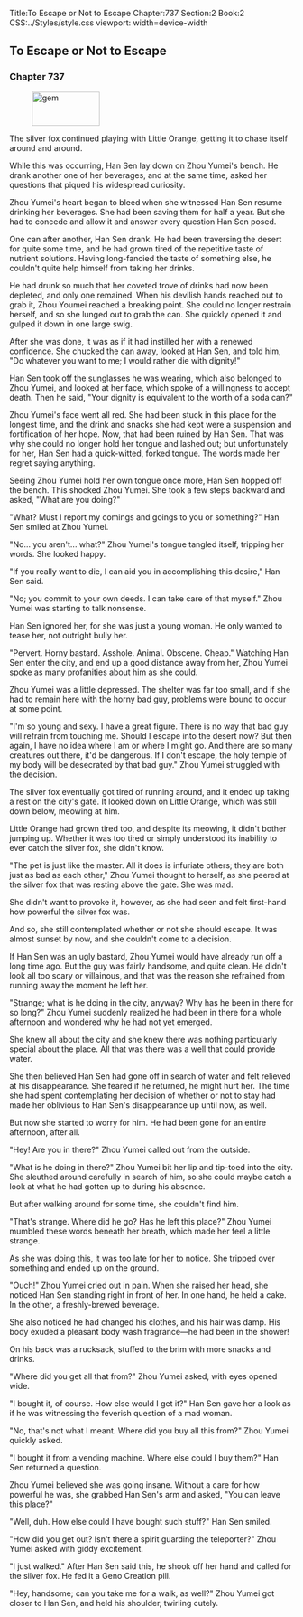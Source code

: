 Title:To Escape or Not to Escape 
Chapter:737 
Section:2 
Book:2 
CSS:../Styles/style.css 
viewport: width=device-width
  
## To Escape or Not to Escape
### Chapter 737
  
<figure>
	<img src="../Images/gem.gif" alt="gem" id="gem" width="120" height="60" />
</figure>
  

  
The silver fox continued playing with Little Orange, getting it to chase itself around and around.

While this was occurring, Han Sen lay down on Zhou Yumei's bench. He drank another one of her beverages, and at the same time, asked her questions that piqued his widespread curiosity.

Zhou Yumei's heart began to bleed when she witnessed Han Sen resume drinking her beverages. She had been saving them for half a year. But she had to concede and allow it and answer every question Han Sen posed.

One can after another, Han Sen drank. He had been traversing the desert for quite some time, and he had grown tired of the repetitive taste of nutrient solutions. Having long-fancied the taste of something else, he couldn't quite help himself from taking her drinks.

He had drunk so much that her coveted trove of drinks had now been depleted, and only one remained. When his devilish hands reached out to grab it, Zhou Youmei reached a breaking point. She could no longer restrain herself, and so she lunged out to grab the can. She quickly opened it and gulped it down in one large swig.

After she was done, it was as if it had instilled her with a renewed confidence. She chucked the can away, looked at Han Sen, and told him, "Do whatever you want to me; I would rather die with dignity!"

Han Sen took off the sunglasses he was wearing, which also belonged to Zhou Yumei, and looked at her face, which spoke of a willingness to accept death. Then he said, "Your dignity is equivalent to the worth of a soda can?"

Zhou Yumei's face went all red. She had been stuck in this place for the longest time, and the drink and snacks she had kept were a suspension and fortification of her hope. Now, that had been ruined by Han Sen. That was why she could no longer hold her tongue and lashed out; but unfortunately for her, Han Sen had a quick-witted, forked tongue. The words made her regret saying anything.

Seeing Zhou Yumei hold her own tongue once more, Han Sen hopped off the bench. This shocked Zhou Yumei. She took a few steps backward and asked, "What are you doing?"

"What? Must I report my comings and goings to you or something?" Han Sen smiled at Zhou Yumei.

"No... you aren't... what?" Zhou Yumei's tongue tangled itself, tripping her words. She looked happy.

"If you really want to die, I can aid you in accomplishing this desire," Han Sen said.

"No; you commit to your own deeds. I can take care of that myself." Zhou Yumei was starting to talk nonsense.

Han Sen ignored her, for she was just a young woman. He only wanted to tease her, not outright bully her.

"Pervert. Horny bastard. Asshole. Animal. Obscene. Cheap." Watching Han Sen enter the city, and end up a good distance away from her, Zhou Yumei spoke as many profanities about him as she could.

Zhou Yumei was a little depressed. The shelter was far too small, and if she had to remain here with the horny bad guy, problems were bound to occur at some point.

"I'm so young and sexy. I have a great figure. There is no way that bad guy will refrain from touching me. Should I escape into the desert now? But then again, I have no idea where I am or where I might go. And there are so many creatures out there, it'd be dangerous. If I don't escape, the holy temple of my body will be desecrated by that bad guy." Zhou Yumei struggled with the decision.

The silver fox eventually got tired of running around, and it ended up taking a rest on the city's gate. It looked down on Little Orange, which was still down below, meowing at him.

Little Orange had grown tired too, and despite its meowing, it didn't bother jumping up. Whether it was too tired or simply understood its inability to ever catch the silver fox, she didn't know.

"The pet is just like the master. All it does is infuriate others; they are both just as bad as each other," Zhou Yumei thought to herself, as she peered at the silver fox that was resting above the gate. She was mad.

She didn't want to provoke it, however, as she had seen and felt first-hand how powerful the silver fox was.

And so, she still contemplated whether or not she should escape. It was almost sunset by now, and she couldn't come to a decision.

If Han Sen was an ugly bastard, Zhou Yumei would have already run off a long time ago. But the guy was fairly handsome, and quite clean. He didn't look all too scary or villainous, and that was the reason she refrained from running away the moment he left her.

"Strange; what is he doing in the city, anyway? Why has he been in there for so long?" Zhou Yumei suddenly realized he had been in there for a whole afternoon and wondered why he had not yet emerged.

She knew all about the city and she knew there was nothing particularly special about the place. All that was there was a well that could provide water.

She then believed Han Sen had gone off in search of water and felt relieved at his disappearance. She feared if he returned, he might hurt her. The time she had spent contemplating her decision of whether or not to stay had made her oblivious to Han Sen's disappearance up until now, as well.

But now she started to worry for him. He had been gone for an entire afternoon, after all.

"Hey! Are you in there?" Zhou Yumei called out from the outside.

"What is he doing in there?" Zhou Yumei bit her lip and tip-toed into the city. She sleuthed around carefully in search of him, so she could maybe catch a look at what he had gotten up to during his absence.

But after walking around for some time, she couldn't find him.

"That's strange. Where did he go? Has he left this place?" Zhou Yumei mumbled these words beneath her breath, which made her feel a little strange.

As she was doing this, it was too late for her to notice. She tripped over something and ended up on the ground.

"Ouch!" Zhou Yumei cried out in pain. When she raised her head, she noticed Han Sen standing right in front of her. In one hand, he held a cake. In the other, a freshly-brewed beverage.

She also noticed he had changed his clothes, and his hair was damp. His body exuded a pleasant body wash fragrance—he had been in the shower!

On his back was a rucksack, stuffed to the brim with more snacks and drinks.

"Where did you get all that from?" Zhou Yumei asked, with eyes opened wide.

"I bought it, of course. How else would I get it?" Han Sen gave her a look as if he was witnessing the feverish question of a mad woman.

"No, that's not what I meant. Where did you buy all this from?" Zhou Yumei quickly asked.

"I bought it from a vending machine. Where else could I buy them?" Han Sen returned a question.

Zhou Yumei believed she was going insane. Without a care for how powerful he was, she grabbed Han Sen's arm and asked, "You can leave this place?"

"Well, duh. How else could I have bought such stuff?" Han Sen smiled.

"How did you get out? Isn't there a spirit guarding the teleporter?" Zhou Yumei asked with giddy excitement.

"I just walked." After Han Sen said this, he shook off her hand and called for the silver fox. He fed it a Geno Creation pill.

"Hey, handsome; can you take me for a walk, as well?" Zhou Yumei got closer to Han Sen, and held his shoulder, twirling cutely.